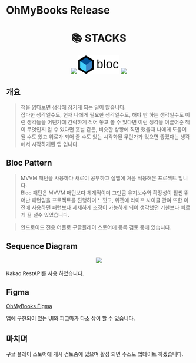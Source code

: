 # OhMyBooks Release  

<div align=center><h1>📚 STACKS</h1></div>  

<div align="center">
  <img src="https://img.shields.io/badge/flutter-02569B?style=for-the-badge&logo=flutter&logoColor=white">
  <img src="https://raw.githubusercontent.com/felangel/bloc/master/docs/assets/flutter_bloc_logo_full.png" height="50">
  <img src="https://github.com/rkdalsdl98/healthyou-app/assets/77562358/a2f4646e-aed2-4eb3-a307-7afb35ebcb44" width="50">
</div>

## 개요  

>책을 읽다보면 생각에 잠기게 되는 일이 많습니다.  
잡다한 생각일수도, 현재 나에게 필요한 생각일수도, 해야 만 하는 생각일수도 이런 생각들을 어딘가에 간략하게 적어 놓고 볼 수 있다면 이런 생각을 이끌어준 책이 무엇인지 알 수 있다면
훗날 같은, 비슷한 상황에 직면 했을때 나에게 도움이 될 수도 있고 위로가 되어 줄 수도 있는
시각화된 무언가가 있으면 좋겠다는 생각에서 시작하게된 앱 입니다.  

## Bloc Pattern  
  
>MVVM 패턴을 사용하다 새로이 공부하고 실앱에 처음 적용해본 프로젝트 입니다.  
Bloc 패턴은 MVVM 패턴보다 체계적이며 그만큼 유지보수와 확장성이 훨씬 뛰어난 패턴임을 프로젝트를 진행하며 느꼇고, 위젯에 라이프 사이클 관여 또한 이전에 사용하던 패턴보다 세세하게 조정이 가능하게 되어 생각했던 기한보다 빠르게 끝 낼수 있었습니다.

>안드로이드 전용 어플로 구글플레이 스토어에 등록 검토 중에 있습니다.  

## Sequence Diagram  

<div align="center">
  <img src="https://github.com/rkdalsdl98/healthyou-app/assets/77562358/a3d12fe9-12da-4213-af8d-b5902f88a169">
</div>

Kakao RestAPI를 사용 하였습니다.  

## Figma  

[OhMyBooks Figma](https://www.figma.com/file/WXdyt8jAnEsNiEW2u0Lj6h/OHMYBOOKS!?type=design&node-id=0-1&mode=design&t=r4d8wuTxOPD2eNhi-0)  

앱에 구현되어 있는 UI와 피그마가 다소 상이 할 수 있습니다.  

## 마치며  
 
구글 플레이 스토어에 게시 검토중에 있으며 활성 되면 주소도 업데이트 하겠습니다.